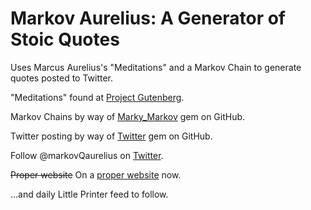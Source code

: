 # Markov Aurelius: A Generator of Stoic Quotes

Uses Marcus Aurelius's "Meditations" and a Markov Chain to generate quotes posted to Twitter.

"Meditations" found at [Project Gutenberg](http://www.gutenberg.org/ebooks/2680). 

Markov Chains by way of [Marky_Markov](https://github.com/zolrath/marky_markov) gem on GitHub.

Twitter posting by way of [Twitter](https://github.com/sferik/twitter) gem on GitHub.

Follow @markovQaurelius on [Twitter](https://twitter.com/markovQaurelius).

~~Proper website~~ On a [proper website](http://markovqaurelius.herokuapp.com) now.

...and daily Little Printer feed to follow.
